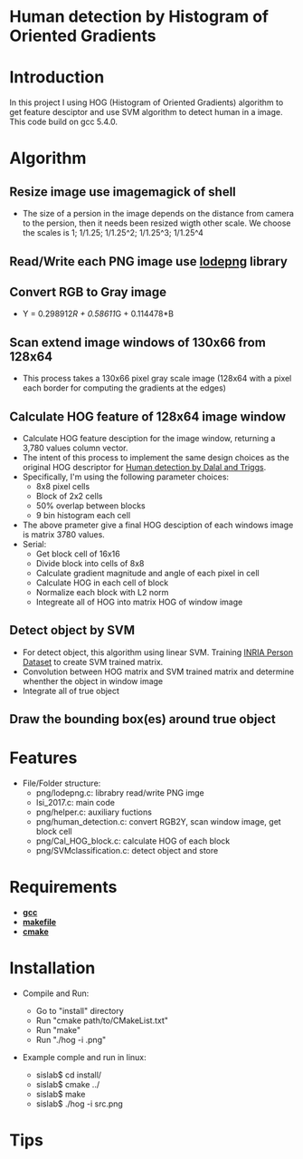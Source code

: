 <!---
/*******************************************************************************
// Project name   : LSI Design Contet
// File name      : REAME.md
// Created date   : Wed 22 Mar 2017
// Author         : Huy Hung Ho
// Last modified  : Wed 22 Mar 2017
// Desc           :
*******************************************************************************/
-->
Human detection by Histogram of Oriented Gradients
==================================================

# Introduction
In this project I using HOG (Histogram of Oriented Gradients) algorithm to
get feature desciptor and use SVM algorithm to detect human in a image. This
code build on gcc 5.4.0.


# Algorithm
## Resize image use imagemagick of shell
* The size of a persion in the image depends on the distance from camera to the
  persion, then it needs been resized wigth other scale. We choose the scales is 1; 1/1.25; 1/1.25^2; 1/1.25^3; 1/1.25^4

## Read/Write each PNG image use [lodepng](http://lodev.org/lodepng/) library

## Convert RGB to Gray image
* Y = 0.298912*R + 0.58611*G + 0.114478*B

## Scan extend image windows of 130x66 from 128x64
* This process takes a 130x66 pixel gray scale image (128x64 with a pixel each
border for computing the gradients at the edges)

## Calculate HOG feature of 128x64 image window
* Calculate HOG feature desciption for the image window, returning a 3,780 values column vector.
* The intent of this process to implement the same design choices as the original HOG descriptor for [Human detection by Dalal and Triggs](http://ieeexplore.ieee.org/document/1467360/).
* Specifically, I'm using the following parameter choices:
	* 8x8 pixel cells
	* Block of 2x2 cells
	* 50% overlap between blocks
	* 9 bin histogram each cell
* The above prameter give a final HOG desciption of each windows image is matrix
  3780 values.
* Serial:
	* Get block cell of 16x16
	* Divide block into cells of 8x8
	* Calculate gradient magnitude and angle of each pixel in cell
	* Calculate HOG in each cell of block
	* Normalize each block with L2 norm
	* Integreate all of HOG into matrix HOG of window image

## Detect object by SVM
* For detect object, this algorithm using linear SVM. Training [INRIA Person Dataset](http://pascal.inrialpes.fr/data/human/) to create SVM trained matrix.
* Convolution between HOG matrix and SVM trained matrix and determine whenther the object in window image
* Integrate all of true object

## Draw the bounding box(es) around true object


# Features
* File/Folder structure:
	* png/lodepng.c:		librabry read/write PNG imge
	* lsi_2017.c:			main code
	* png/helper.c:			auxiliary fuctions
	* png/human_detection.c:	convert RGB2Y, scan window image, get block cell
	* png/Cal_HOG_block.c:		calculate HOG of each block
	* png/SVMclassification.c:	detect object and store

# Requirements
* [**gcc**](https://gcc.gnu.org/)
* [**makefile**](https://www.gnu.org/software/make/manual/make.html)
* [**cmake**](https://cmake.org/)


# Installation
* Compile and Run:
	* Go to "install" directory
	* Run "cmake path/to/CMakeList.txt"
	* Run "make"
	* Run "./hog -i <file>.png"

* Example comple and run in linux:
	* sislab$ cd install/
	* sislab$ cmake ../
	* sislab$ make
	* sislab$ ./hog -i src.png


# Tips


